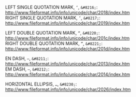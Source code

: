 
LEFT SINGLE QUOTATION MARK, `‘`, `&#8216;`: <http://www.fileformat.info/info/unicode/char/2018/index.htm>  
RIGHT SINGLE QUOTATION MARK, `’`, `&#8217;`: <http://www.fileformat.info/info/unicode/char/2019/index.htm>  

LEFT DOUBLE QUOTATION MARK, `“`, `&#8220;`: <http://www.fileformat.info/info/unicode/char/201c/index.htm>  
RIGHT DOUBLE QUOTATION MARK, `”`, `&#8221;`: <http://www.fileformat.info/info/unicode/char/201d/index.htm>  

EN DASH, `–`, `&#8211;`: <http://www.fileformat.info/info/unicode/char/2013/index.htm>  
EM DASH, `—`, `&#8212;`: <http://www.fileformat.info/info/unicode/char/2014/index.htm>  

HORIZONTAL ELLIPSIS, `…`, `&#8230;`: <http://www.fileformat.info/info/unicode/char/2026/index.htm>  
